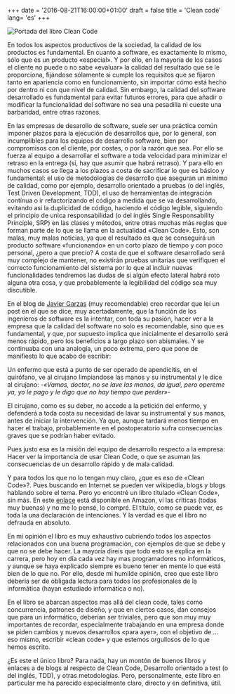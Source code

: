+++
date = '2016-08-21T16:00:00+01:00'
draft = false
title = 'Clean code'
lang=  'es'
+++

![Portada del libro Clean Code](/images/cleancode.webp)

En todos los aspectos productivos de la sociedad, la calidad de los productos es fundamental. En cuanto a software, es exactamente lo mismo, sólo que es un producto «especial». Y por ello, en la mayoría de los casos el cliente no puede o no sabe «evaluar» la calidad del resultado que se le proporciona, fijándose sólamente si cumple los requisitos que se fijaron tanto en apariencia como en funcionamiento, sin importar cómo está hecho por dentro ni con que nivel de calidad. Sin embargo, la calidad del software desarrollado es fundamental para evitar futuros errores, para que añadir o modificar la funcionalidad del software no sea una pesadilla ni cueste una barbaridad, entre otras razones.

En las empresas de desarollo de software, suele ser una práctica común imponer plazos para la ejecución de desarrollos que, por lo general, son incumplibles para los equipos de desarrollo software, bien por compromisos con el cliente, por costes, o por la razón que sea. Por ello se fuerza al equipo a desarrollar el software a toda velocidad para minimizar el retraso en la entrega (sí, hay que asumir que habrá retraso). Y para ello en muchos casos se llega a los plazos a costa de sacrificar lo que es básico y fundamental: el uso de metodologías de desarrollo que aseguran un mínimo de calidad, como por ejemplo, desarrollo orientado a pruebas (o del inglés, Test Driven Development, TDD), el uso de herramientas de integración contínua o ir refactorizando el código a medida que se va desarrollando, evitando asi la duplicidad de código, haciendo el código legible, siguiendo el principio de unica responsabilidad (o del inglés Single Responsability Principle, SRP) en las clases y métodos, entre otras muchas más reglas que forman parte de lo que se llama en la actualidad «Clean Code». Esto, son malas, muy malas noticias, ya que el resultado es que se conseguirá un producto software «funcionando» en un corto plazo de tiempo y con poco personal, ¿pero a que precio? A costa de que el software desarrollado será muy complejo de mantener, no existirán pruebas unitarias que verifiquen el correcto funcionamiento del sistema por lo que al incluir nuevas funcionalidades tendremos las dudas de si algún efecto lateral habrá roto alguna otra cosa, y que probablemente la legibilidad del código sea muy discutible.

En el blog de [Javier Garzas](http://www.javiergarzas.com/) (muy recomendable) creo recordar que leí un post en el que se dice, muy acertadamente, que la función de los ingenieros de software es la intentar, con toda su pasión, hacer ver a la empresa que la calidad del software no solo es recomendable, sino que es fundamental, y que, por supuesto implica que inicialmente el desarrollo será menos rápido, pero los beneficios a largo plazo son abismales. Y se continuaba con una analogía, un poco extrema, pero que pone de manifiesto lo que acabo de escribir:

Un enfermo que está a punto de ser operado de apendicitis, en el quirófano, ve al cirujano limpiandose las manos y su instrumental y le dice al cirujano: *-«Vamos, doctor, no se lave las manos, da igual, pero opereme ya, yo le pago y le digo que no hay tiempo que perder»-*

El cirujano, como es su deber, no accede a la petición del enfermo, y defenderá a toda costa su necesidad de lavar su instrumental y sus manos, antes de iniciar la intervención. Ya que, aunque tardará menos tiempo en hacer el trabajo, probablemente en el postoperatorio sufra consecuencias graves que se podrían haber evitado.

Pues justo esa es la misión del equipo de desarrollo respecto a la empresa: Hacer ver la importancia de usar Clean Code, o que se asuman las consecuencias de un desarrollo rápido y de mala calidad.

Y para todos los que no lo tengan muy claro, ¿que es eso de «Clean Code»?. Pues buscando en Internet se pueden ver wikipedia, blogs y blogs hablando sobre el tema. Pero yo encontré un libro titulado «Clean Code», sin más. En este [enlace](https://www.amazon.es/Clean-Code-Handbook-Software-Craftsmanship/dp/0132350882/ref=tmm_pap_swatch_0?_encoding=UTF8&qid=&sr=) está disponible en Amazon, ví las críticas (todas muy buenas) y no me lo pensé, lo compré. El título, como se puede ver, es toda la una declaración de intenciones. Y la verdad es que el libro no defrauda en absoluto.

En mi opinión el libro es muy exhaustivo cubriendo todos los aspectos relacionados con una buena programación, con ejemplos de que se debe y que no se debe hacer. La mayoría direis que todo esto se explica en la carrera, pero hoy en día cada vez hay mas programadores no informáticos, y aunque se haya explicado siempre es bueno tener en mente lo que está bien de lo que no. Por ello, desde mi humilde opinión, creo que este libro debería ser de obligada lectura para todos los profesionales de la informática (hayan estudiado informática o no).

En el libro se abarcan aspectos mas allá del clean code, tales como concurrencia, patrones de diseño, y que en ciertos casos, dan consejos que para un informático, deberían ser triviales, pero que son muy muy importantes de recordar, especialmente trabajando en una empresa donde se piden cambios y nuevos desarrollos «para ayer», con el objetivo de … eso mismo, escribir «clean code» y que estemos orgullosos de lo que hemos escrito.

¿Es este el único libro? Para nada, hay un montón de buenos libros y enlaces a de blogs al respecto de Clean Code, Desarrollo orientado a test (o del inglés, TDD), y otras metodologías. Pero, personalmente, este libro en particular me ha parecido especialmente claro, directo y en definitiva, útil.